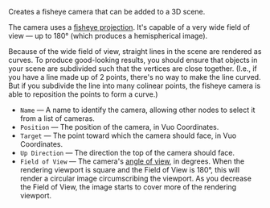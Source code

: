Creates a fisheye camera that can be added to a 3D scene. 

The camera uses a [fisheye projection](https://en.wikipedia.org/wiki/Fisheye_lens).  It's capable of a very wide field of view — up to 180° (which produces a hemispherical image).

Because of the wide field of view, straight lines in the scene are rendered as curves.  To produce good-looking results, you should ensure that objects in your scene are subdivided such that the vertices are close together.  (I.e., if you have a line made up of 2 points, there's no way to make the line curved.  But if you subdivide the line into many colinear points, the fisheye camera is able to reposition the points to form a curve.)

   - `Name` — A name to identify the camera, allowing other nodes to select it from a list of cameras. 
   - `Position` — The position of the camera, in Vuo Coordinates. 
   - `Target` — The point toward which the camera should face, in Vuo Coordinates.
   - `Up Direction` — The direction the top of the camera should face.
   - `Field of View` — The camera's [angle of view](https://en.wikipedia.org/wiki/Angle_of_view), in degrees.  When the rendering viewport is square and the Field of View is 180°, this will render a circular image circumscribing the viewport.  As you decrease the Field of View, the image starts to cover more of the rendering viewport.
